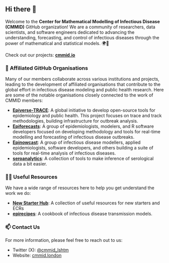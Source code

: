## Hi there 👋

Welcome to the **Center for Mathematical Modelling of Infectious Disease (CMMID)** GitHub organization! We are a community of researchers, data scientists, and software engineers dedicated to advancing the understanding, forecasting, and control of infectious diseases through the power of mathematical and statistical models. 🌍🦠

Check out our projects: **[cmmid.io](https://cmmid.github.io/)**

### 🤝 **Affiliated GitHub Organisations**
Many of our members collaborate across various institutions and projects, leading to the development of affiliated organisations that contribute to the global effort in infectious disease modeling and public health research. Here are some of the notable organisations closely connected to the work of CMMID members:

- **[Epiverse-TRACE](https://github.com/Epiverse-TRACE)**: A global initiative to develop open-source tools for epidemiology and public health. This project focuses on trace and track methodologies, building infrastructure for outbreak analysis.
- **[Epiforecasts](https://github.com/epiforecasts)**: A group of epidemiologists, modelers, and R software developers focused on developing methodology and tools for real-time modelling and forecasting of infectious disease outbreaks.
- **[Epinowcast](https://github.com/epinowcast)**: A group of infectious disease modellers, applied epidemiologists, software developers, and others building a suite of tools for real-time analysis of infectious diseases.
- **[seroanalytics](https://github.com/seroanalytics)**: A collection of tools to make inference of serological data a bit easier.


### 👩‍💻 **Useful Resources**
We have a wide range of resources here to help you get understand the work we do:
- **[New Starter Hub](https://github.com/cmmid/gettingstarted)**: A collection of useful resources for new starters and ECRs
- **[epirecipes](https://github.com/epirecipes)**: A cookbook of infectious disease transmission models.

### 📫 Contact Us
For more information, please feel free to reach out to us:

- Twitter (X): [@cmmid_lshtm](https://x.com/cmmid_lshtm)
- Website: [cmmid.london](http://cmmid.lshtm.ac.uk)

<!--

**Here are some ideas to get you started:**

🙋‍♀️ A short introduction - what is your organization all about?
🌈 Contribution guidelines - how can the community get involved?
👩‍💻 Useful resources - where can the community find your docs? Is there anything else the community should know?
🍿 Fun facts - what does your team eat for breakfast?
🧙 Remember, you can do mighty things with the power of [Markdown](https://docs.github.com/github/writing-on-github/getting-started-with-writing-and-formatting-on-github/basic-writing-and-formatting-syntax)
-->
